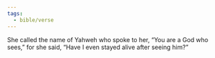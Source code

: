 ```yaml
---
tags:
  - bible/verse
---
```

She called the name of Yahweh who spoke to her, “You are a God who sees,” for she said, “Have I even stayed alive after seeing him?”